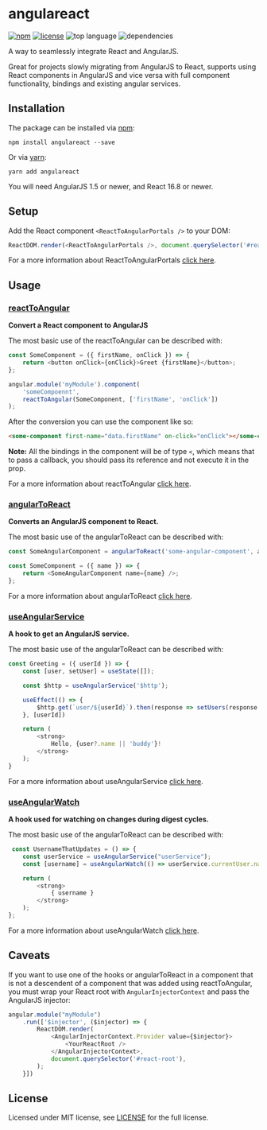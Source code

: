 # angulareact

[![npm](https://img.shields.io/npm/v/angulareact?style=flat-square)](https://www.npmjs.com/package/angulareact)
[![license](https://img.shields.io/github/license/tonkean/angulareact?style=flat-square)](LICENSE)
![top language](https://img.shields.io/github/languages/top/tonkean/angulareact?style=flat-square)
![dependencies](https://img.shields.io/david/tonkean/angulareact?style=flat-square)

A way to seamlessly integrate React and AngularJS.

Great for projects slowly migrating from AngularJS to React, supports using React components in AngularJS and vice versa
with full component functionality, bindings and existing angular services.

## Installation

The package can be installed via [npm](https://github.com/npm/cli):

```
npm install angulareact --save
```

Or via [yarn](https://github.com/yarnpkg/yarn):

```
yarn add angulareact
```

You will need AngularJS 1.5 or newer, and React 16.8 or newer.

## Setup

Add the React component `<ReactToAngularPortals />` to your DOM:

```javascript
ReactDOM.render(<ReactToAngularPortals />, document.querySelector('#react-root'));
```

For a more information about ReactToAngularPortals [click here](src/reactToAngular/README.md#ReactToAngularPortals).

## Usage

### [reactToAngular](src/reactToAngular/README.md)

**Convert a React component to AngularJS**

The most basic use of the reactToAngular can be described with:

```javascript
const SomeComponent = ({ firstName, onClick }) => {
    return <button onClick={onClick}>Greet {firstName}</button>;
};

angular.module('myModule').component(
    'someCompoennt',
    reactToAngular(SomeComponent, ['firstName', 'onClick'])
);
```

After the conversion you can use the component like so:

```html
<some-component first-name="data.firstName" on-click="onClick"></some-component>
```

**Note:** All the bindings in the component will be of type `<`, which means that to pass a callback, you should pass
its reference and not execute it in the prop.

For a more information about reactToAngular [click here](src/reactToAngular/README.md).

### [angularToReact](src/angularToReact/README.md)

**Converts an AngularJS component to React.**

The most basic use of the angularToReact can be described with:

```javascript
const SomeAngularComponent = angularToReact('some-angular-component', angular.module('myModule'));

const SomeComponent = ({ name }) => {
    return <SomeAngularComponent name={name} />;
};
```

For a more information about angularToReact [click here](src/angularToReact/README.md).

### [useAngularService](src/useAngularService/README.md)

**A hook to get an AngularJS service.**

The most basic use of the angularToReact can be described with:

```javascript
const Greeting = ({ userId }) => {
    const [user, setUser] = useState([]);

    const $http = useAngularService('$http');

    useEffect(() => {
        $http.get(`user/${userId}`).then(response => setUsers(response.data));
    }, [userId])

    return (
        <strong>
            Hello, {user?.name || 'buddy'}!
        </strong>
    );
}
```

For a more information about useAngularService [click here](src/useAngularService/README.md).

### [useAngularWatch](src/useAngularWatch/README.md)

**A hook used for watching on changes during digest cycles.**

The most basic use of the angularToReact can be described with:

```javascript
 const UsernameThatUpdates = () => {
    const userService = useAngularService("userService");
    const [username] = useAngularWatch(() => userService.currentUser.name);

    return (
        <strong>
            { username }
        </strong>
    );
};
```

For a more information about useAngularWatch [click here](src/useAngularWatch/README.md).

## Caveats

If you want to use one of the hooks or angularToReact in a component that is not a descendent of a component that was added using reactToAngular, you must wrap your React root with `AngularInjectorContext` and pass the AngularJS injector:

```javascript
angular.module("myModule")
    .run(['$injector', ($injector) => {
        ReactDOM.render(
            <AngularInjectorContext.Provider value={$injector}>
                <YourReactRoot />
            </AngularInjectorContext>,
            document.querySelector('#react-root'),
        );
    }])
```


## License

Licensed under MIT license, see [LICENSE](LICENSE) for the full license.